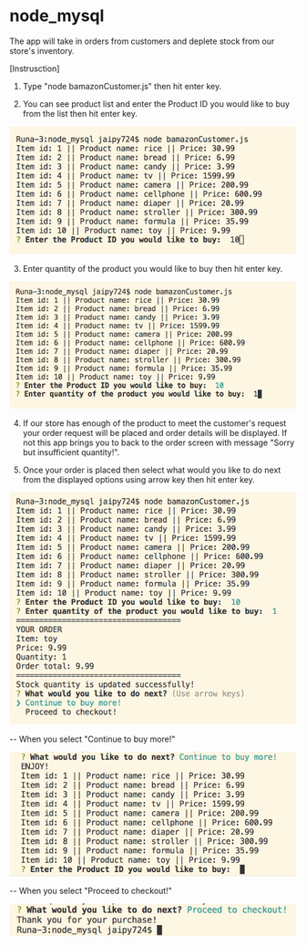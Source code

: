 # node_mysql
The app will take in orders from customers and deplete stock from our store's inventory. 

[Instrusction]

1. Type "node bamazonCustomer.js" then hit enter key.

2. You can see product list and enter the Product ID you would like to buy from the list then hit enter key.

![image](https://github.com/pikopiri127/node_mysql/blob/master/images/1.png)

3. Enter quantity of the product you would like to buy then hit enter key.

![image](https://github.com/pikopiri127/node_mysql/blob/master/images/2.png)

4. If our store has enough of the product to meet the customer's request your order request will be placed and order details will be displayed.
   If not this app brings you to back to the order screen with message "Sorry but insufficient quantity!". 
   
5. Once your order is placed then select what would you like to do next from the displayed options using arrow key then hit enter key.

![image](https://github.com/pikopiri127/node_mysql/blob/master/images/3.png)
        
-- When you select "Continue to buy more!"

![image](https://github.com/pikopiri127/node_mysql/blob/master/images/4.png)

-- When you select "Proceed to checkout!"

![image](https://github.com/pikopiri127/node_mysql/blob/master/images/5.png)
